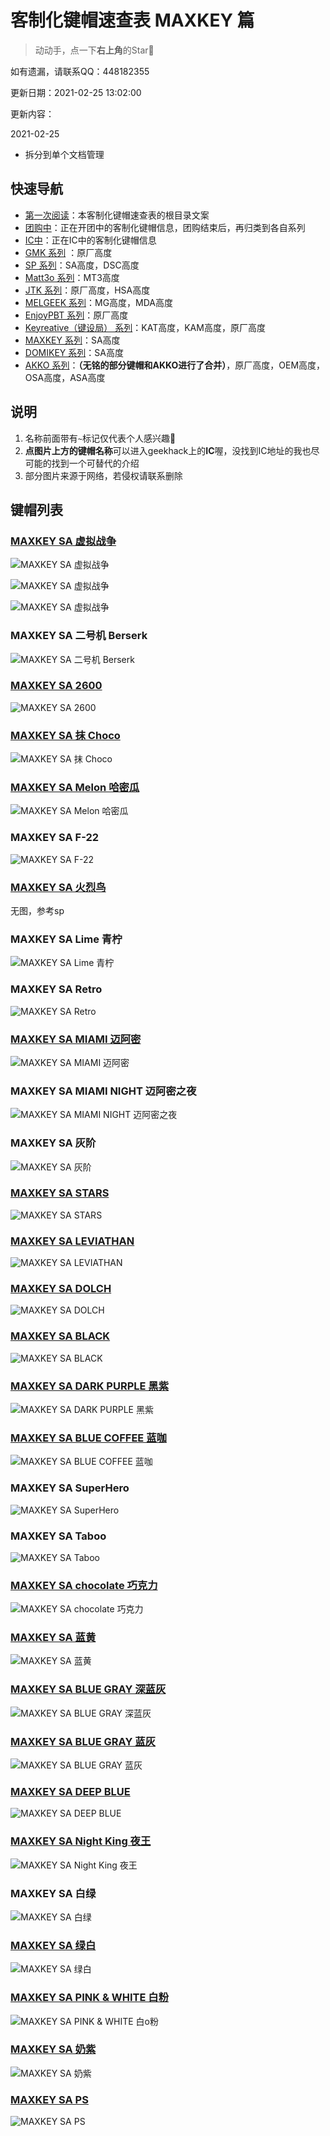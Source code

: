 # 客制化键帽速查表 MAXKEY 篇

> 动动手，点一下**右上角**的Star🤝

如有遗漏，请联系QQ：448182355

更新日期：2021-02-25 13:02:00

更新内容：

2021-02-25
- 拆分到单个文档管理

## 快速导航

- [第一次阅读](./README.md)：本客制化键帽速查表的根目录文案
- [团购中](./gb.md)：正在开团中的客制化键帽信息，团购结束后，再归类到各自系列
- [IC中](./ic.md)：正在IC中的客制化键帽信息
- [GMK 系列](./gmk.md) ：原厂高度
- [SP 系列](./sp.md)：SA高度，DSC高度
- [Matt3o 系列](./matt3o.md)：MT3高度
- [JTK 系列](./jtk.md)：原厂高度，HSA高度
- [MELGEEK 系列](./melgeek.md)：MG高度，MDA高度
- [EnjoyPBT 系列](./enjoypbt.md)：原厂高度
- [Keyreative（键设局） 系列](./keyreative.md)：KAT高度，KAM高度，原厂高度
- [MAXKEY 系列](./maxkey.md)：SA高度
- [DOMIKEY 系列](./domikey.md)：SA高度
- [AKKO 系列](./akko.md)：**（无铭的部分键帽和AKKO进行了合并）**，原厂高度，OEM高度，OSA高度，ASA高度

## 说明

1. 名称前面带有`~`标记仅代表个人感兴趣🌝
2. **点图片上方的键帽名称**可以进入geekhack上的**IC**喔，没找到IC地址的我也尽可能的找到一个可替代的介绍
3. 部分图片来源于网络，若侵权请联系删除

## 键帽列表

### [MAXKEY SA 虚拟战争](https://www.zfrontier.com/app/flow/2agnK731Q9Lo)

![MAXKEY SA 虚拟战争](media/16126840969627.jpg)

![MAXKEY SA 虚拟战争](media/16126841047047.jpg)

![MAXKEY SA 虚拟战争](media/16126841115981.jpg)

### MAXKEY SA 二号机 Berserk

![MAXKEY SA 二号机 Berserk](media/16126843556560.jpg)

### [MAXKEY SA 2600](https://kbdfans.com/collections/sa-profile/products/gb-maxkey-x)

![MAXKEY SA 2600](media/16126794523441.jpg)

### [MAXKEY SA 抹 Choco](https://www.zfrontier.com/app/flow/epwElvq1lN54)

![MAXKEY SA 抹 Choco](media/16126813459066.jpg)

### [MAXKEY SA Melon 哈密瓜](https://www.zfrontier.com/app/flow/4xPoonPAbKa4)

![MAXKEY SA Melon 哈密瓜](media/16126808698464.jpg)

### MAXKEY SA F-22

![MAXKEY SA F-22](media/16126811702658.jpg)

### [MAXKEY SA 火烈鸟](https://www.zfrontier.com/app/flow/2g8y9o8pK59Y)

无图，参考sp

### MAXKEY SA Lime 青柠

![MAXKEY SA Lime 青柠](media/16126812913924.jpg)

### MAXKEY SA Retro

![MAXKEY SA Retro](media/16126800746120.jpg)

### [MAXKEY SA MIAMI 迈阿密](https://kbdfans.com/collections/sa-profile/products/maxkey-miami-sa-keycaps)

![MAXKEY SA MIAMI 迈阿密](media/16126802577750.jpg)

### MAXKEY SA MIAMI NIGHT 迈阿密之夜

![MAXKEY SA MIAMI NIGHT 迈阿密之夜](media/16126813823278.jpg)

### MAXKEY SA 灰阶

![MAXKEY SA 灰阶](media/16126789891474.jpg)

### [MAXKEY SA STARS](https://kbdfans.com/collections/sa-profile/products/maxkey-sa-starskeycaps-set)

![MAXKEY SA STARS](media/16126800336236.jpg)

### [MAXKEY SA LEVIATHAN](https://kbdfans.com/collections/sa-profile/products/sa-leviathan-keycaps)

![MAXKEY SA LEVIATHAN](media/16126796824586.jpg)

### [MAXKEY SA DOLCH](https://kbdfans.com/collections/sa-profile/products/maxkey-dolch-sa-double-shot-abs-keycaps)

![MAXKEY SA DOLCH](media/16126798104318.jpg)

### [MAXKEY SA BLACK](https://kbdfans.com/collections/sa-profile/products/maxkey-black-doubleshot-abs-sa-keycaps)

![MAXKEY SA BLACK](media/16126797197806.jpg)

### [MAXKEY SA DARK PURPLE 黑紫](https://kbdfans.com/collections/sa-profile/products/maxkey-dark-purple-sa-keycaps)

![MAXKEY SA DARK PURPLE 黑紫](media/16126804664298.jpg)

### [MAXKEY SA BLUE COFFEE 蓝咖](https://kbdfans.com/collections/sa-profile/products/maxkey-sa-blue-coffee-keycaps-set)

![MAXKEY SA BLUE COFFEE 蓝咖](media/16126804953851.jpg)

### MAXKEY SA SuperHero

![MAXKEY SA SuperHero](media/16126789757222.jpg)

### MAXKEY SA Taboo

![MAXKEY SA Taboo](media/16126789482129.jpg)

### [MAXKEY SA chocolate 巧克力](https://kbdfans.com/collections/sa-profile/products/maxkey-chocolate-sa-keycaps-set)

![MAXKEY SA chocolate 巧克力](media/16126801354672.jpg)

### [MAXKEY SA 蓝黄](https://kbdfans.com/collections/sa-profile/products/maxkey-sa-ka-keycaps-set)

![MAXKEY SA 蓝黄](media/16126804363959.jpg)

### [MAXKEY SA BLUE GRAY 深蓝灰](https://kbdfans.com/collections/sa-profile/products/bfcmmaxkey-blue-gray-sa-keycaps-set)

![MAXKEY SA BLUE GRAY 深蓝灰](media/16126797678299.jpg)

### [MAXKEY SA BLUE GRAY 蓝灰](https://kbdfans.com/collections/sa-profile/products/maxkey-b-g-sa-keycaps)

![MAXKEY SA BLUE GRAY 蓝灰](media/16126801605582.jpg)

### [MAXKEY SA DEEP BLUE](https://kbdfans.com/collections/sa-profile/products/maxkey-deep-blue-keycaps-set)

![MAXKEY SA DEEP BLUE](media/16126803787344.jpg)

### [MAXKEY SA Night King 夜王](https://kbdfans.com/collections/sa-profile/products/maxkey-sa-keycaps-set)

![MAXKEY SA Night King 夜王](media/16126790010695.jpg)

### MAXKEY SA 白绿

![MAXKEY SA 白绿](media/16126799580506.jpg)

### [MAXKEY SA 绿白](https://kbdfans.com/collections/sa-profile/products/bfcmmaxkey-green-white-sa-profile-keycaps-set)

![MAXKEY SA 绿白](media/16126799083780.jpg)

### [MAXKEY SA PINK & WHITE 白粉](https://kbdfans.com/collections/sa-profile/products/bfcmmaxkey-pink-white-sa-profile-keycaps-set)

![MAXKEY SA PINK & WHITE 白o粉](media/16126801020717.jpg)

### [MAXKEY SA 奶紫](https://kbdfans.com/collections/sa-profile/products/maxkey-sa-keycaps-set-1)

![MAXKEY SA 奶紫](media/16126803381894.jpg)

### [MAXKEY SA PS](https://kbdfans.com/collections/sa-profile/products/maxkey-ps-keycaps-set)

![MAXKEY SA PS](media/16126805556821.jpg)
